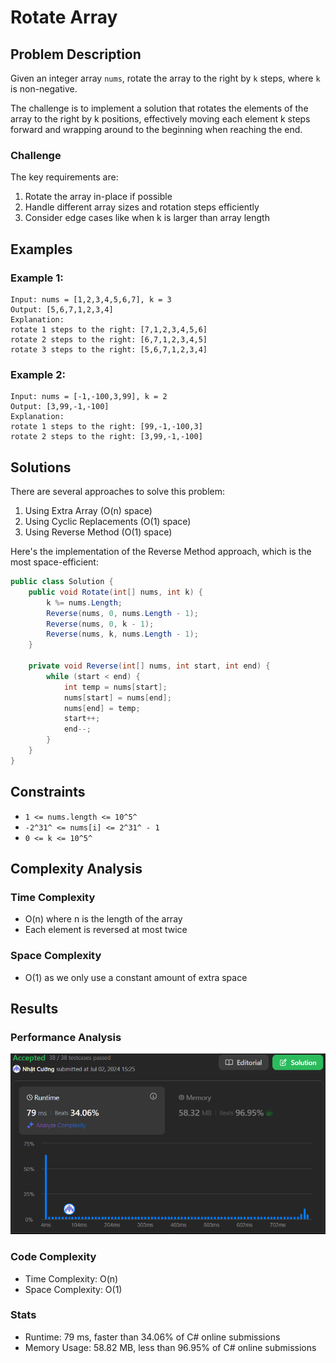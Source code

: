 # Rotate Array

## Problem Description

Given an integer array `nums`, rotate the array to the right by `k` steps, where `k` is non-negative.

The challenge is to implement a solution that rotates the elements of the array to the right by k positions, effectively moving each element k steps forward and wrapping around to the beginning when reaching the end.

### Challenge

The key requirements are:
1. Rotate the array in-place if possible
2. Handle different array sizes and rotation steps efficiently 
3. Consider edge cases like when k is larger than array length

## Examples

### Example 1:
```
Input: nums = [1,2,3,4,5,6,7], k = 3
Output: [5,6,7,1,2,3,4]
Explanation:
rotate 1 steps to the right: [7,1,2,3,4,5,6]
rotate 2 steps to the right: [6,7,1,2,3,4,5]
rotate 3 steps to the right: [5,6,7,1,2,3,4]
```

### Example 2:
```
Input: nums = [-1,-100,3,99], k = 2
Output: [3,99,-1,-100]
Explanation:
rotate 1 steps to the right: [99,-1,-100,3]
rotate 2 steps to the right: [3,99,-1,-100]
```

## Solutions

There are several approaches to solve this problem:

1. Using Extra Array (O(n) space)
2. Using Cyclic Replacements (O(1) space)
3. Using Reverse Method (O(1) space)

Here's the implementation of the Reverse Method approach, which is the most space-efficient:

```csharp
public class Solution {
    public void Rotate(int[] nums, int k) {
        k %= nums.Length;
        Reverse(nums, 0, nums.Length - 1);
        Reverse(nums, 0, k - 1);
        Reverse(nums, k, nums.Length - 1);
    }

    private void Reverse(int[] nums, int start, int end) {
        while (start < end) {
            int temp = nums[start];
            nums[start] = nums[end];
            nums[end] = temp;
            start++;
            end--;
        }
    }
}
```

## Constraints

- `1 <= nums.length <= 10^5^`
- `-2^31^ <= nums[i] <= 2^31^ - 1`
- `0 <= k <= 10^5^`

## Complexity Analysis

### Time Complexity
- O(n) where n is the length of the array
- Each element is reversed at most twice

### Space Complexity
- O(1) as we only use a constant amount of extra space

## Results

### Performance Analysis
![Performance Analysis](./result.png)

### Code Complexity
- Time Complexity: O(n)
- Space Complexity: O(1)

### Stats
- Runtime: 79 ms, faster than 34.06% of C# online submissions
- Memory Usage: 58.82 MB, less than 96.95% of C# online submissions
